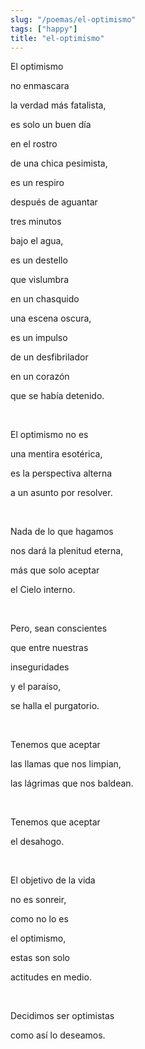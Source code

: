 ```yaml
---
slug: "/poemas/el-optimismo"
tags: ["happy"]
title: "el-optimismo"
---
```

El optimismo

no enmascara

la verdad más fatalista,

es solo un buen día

en el rostro

de una chica pesimista,

es un respiro

después de aguantar

tres minutos

bajo el agua,

es un destello

que vislumbra

en un chasquido

una escena oscura,

es un impulso

de un desfibrilador

en un corazón

que se había detenido.

&nbsp;

El optimismo no es

una mentira esotérica,

es la perspectiva alterna

a un asunto por resolver.

&nbsp;

Nada de lo que hagamos

nos dará la plenitud eterna,

más que solo aceptar

el Cielo interno.

&nbsp;

Pero, sean conscientes

que entre nuestras

inseguridades

y el paraíso,

se halla el purgatorio.

&nbsp;

Tenemos que aceptar

las llamas que nos limpian,

las lágrimas que nos baldean.

&nbsp;

Tenemos que aceptar

el desahogo.

&nbsp;

El objetivo de la vida

no es sonreir,

como no lo es

el optimismo,

estas son solo

actitudes en medio.

&nbsp;

Decidimos ser optimistas

como así lo deseamos.